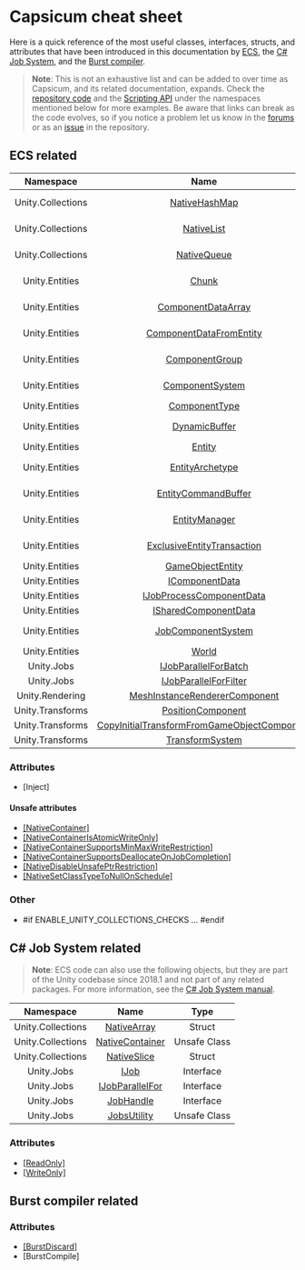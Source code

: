 # Capsicum cheat sheet

Here is a quick reference of the most useful classes, interfaces, structs, and attributes that have been introduced in this documentation by [ECS](#ecs-related), the [C# Job System](#c-job-system-related), and the [Burst compiler](#burst-compiler-related). 

> **Note**: This is not an exhaustive list and can be added to over time as Capsicum, and its related documentation, expands. Check the [repository code](https://github.com/Unity-Technologies/EntityComponentSystemSamples) and the [Scripting API](https://docs.unity3d.com/ScriptReference/) under the namespaces mentioned below for more examples. Be aware that links can break as the code evolves, so if you notice a problem let us know in the [forums](http://www.unity3d.com/performance-by-default) or as an [issue](https://github.com/Unity-Technologies/EntityComponentSystemSamples/issues/new) in the repository.

## ECS related

| Namespace     | Name          | Type  |
| :-------------: |:-------------:| :-----:|
| Unity.Collections | [NativeHashMap](../../Samples/Packages/com.unity.collections/Unity.Collections/NativeHashMap.cs) | Unsafe Struct |
| Unity.Collections | [NativeList](../../Samples/Packages/com.unity.collections/Unity.Collections/NativeList.cs) | Unsafe Struct |
| Unity.Collections | [NativeQueue](../../Samples/Packages/com.unity.collections/Unity.Collections/NativeQueue.cs) | Unsafe Struct |
| Unity.Entities | [Chunk](../../Samples/Packages/com.unity.entities/Unity.Entities/ArchetypeManager.cs) | Unsafe Struct |
| Unity.Entities | [ComponentDataArray](../../Samples/Packages/com.unity.entities/Unity.Entities/Iterators/ComponentDataArray.cs) | Unsafe Struct |
| Unity.Entities | [ComponentDataFromEntity](../../Samples/Packages/com.unity.entities/Unity.Entities/Iterators/ComponentDataFromEntity.cs) | Unsafe Struct |
| Unity.Entities | [ComponentGroup](../../Samples/Packages/com.unity.entities/Unity.Entities/Iterators/ComponentGroup.cs) | Unsafe Class |
| Unity.Entities | [ComponentSystem](../../Samples/Packages/com.unity.entities/Unity.Entities/ComponentSystem.cs) | Abstract Class |
| Unity.Entities | [ComponentType](../../Samples/Packages/com.unity.entities/Unity.Entities/Types/ComponentType.cs) | Struct |
| Unity.Entities | [DynamicBuffer](../../Samples/Packages/com.unity.entities/Unity.Entities/Iterators/DynamicBuffer.cs) | Unsafe Struct |
| Unity.Entities | [Entity](../../Samples/Packages/com.unity.entities/Unity.Entities/EntityManager.cs) | Struct |
| Unity.Entities | [EntityArchetype](../../Samples/Packages/com.unity.entities/Unity.Entities/EntityManager.cs) | Unsafe Struct |
| Unity.Entities | [EntityCommandBuffer](../../Samples/Packages/com.unity.entities/Unity.Entities/EntityCommandBuffer.cs) | Unsafe Struct |
| Unity.Entities | [EntityManager](../../Samples/Packages/com.unity.entities/Unity.Entities/EntityManager.cs) | Unsafe Class |
| Unity.Entities | [ExclusiveEntityTransaction](../../Samples/Packages/com.unity.entities/Unity.Entities/ExclusiveEntityTransaction.cs) | Unsafe Struct |
| Unity.Entities | [GameObjectEntity](../../Samples/Packages/com.unity.entities/Unity.Entities.Hybrid/GameObjectEntity.cs) | Class |
| Unity.Entities | [IComponentData](../../Samples/Packages/com.unity.entities/Unity.Entities/IComponentData.cs) | Interface |
| Unity.Entities | [IJobProcessComponentData](../../Samples/Packages/com.unity.entities/Unity.Entities/IJobProcessComponentData.cs) | Interface |
| Unity.Entities | [ISharedComponentData](../../Samples/Packages/com.unity.entities/Unity.Entities/IComponentData.cs) | Interface |
| Unity.Entities | [JobComponentSystem](../../Samples/Packages/com.unity.entities/Unity.Entities/ComponentSystem.cs) | Abstract Class |
| Unity.Entities | [World](../../Samples/Packages/com.unity.entities/Unity.Entities/Injection/World.cs) | Class |
| Unity.Jobs | [IJobParallelForBatch](../../Samples/Packages/com.unity.jobs/Unity.Jobs/IJobParallelForBatch.cs) | Interface |
| Unity.Jobs | [IJobParallelForFilter](../../Samples/Packages/com.unity.jobs/Unity.Jobs/IJobParallelForFilter.cs) | Interface |
| Unity.Rendering | [MeshInstanceRendererComponent](../../Samples/Packages/com.unity.entities/Unity.Rendering.Hybrid/MeshInstanceRendererComponent.cs) | Class |
| Unity.Transforms | [PositionComponent](../../Samples/Packages/com.unity.entities/Unity.Transforms/PositionComponent.cs) | Class |
| Unity.Transforms | [CopyInitialTransformFromGameObjectComponent](../../Samples/Packages/com.unity.entities/Unity.Transforms.Hybrid/CopyInitialTransformFromGameObjectComponent.cs) | Class |
| Unity.Transforms | [TransformSystem](../../Samples/Packages/com.unity.entities/Unity.Transforms/TransformSystem.cs) | Class |

### Attributes

* [Inject]

#### Unsafe attributes 

* [[NativeContainer]](https://docs.unity3d.com/ScriptReference/Unity.Collections.LowLevel.Unsafe.NativeContainerAttribute.html)
* [[NativeContainerIsAtomicWriteOnly]](https://docs.unity3d.com/ScriptReference/Unity.Collections.LowLevel.Unsafe.NativeContainerIsAtomicWriteOnlyAttribute.html) 
* [[NativeContainerSupportsMinMaxWriteRestriction]](https://docs.unity3d.com/ScriptReference/Unity.Collections.LowLevel.Unsafe.NativeContainerSupportsMinMaxWriteRestrictionAttribute.html) 
* [[NativeContainerSupportsDeallocateOnJobCompletion]](https://docs.unity3d.com/ScriptReference/Unity.Collections.LowLevel.Unsafe.NativeContainerSupportsDeallocateOnJobCompletionAttribute.html)
* [[NativeDisableUnsafePtrRestriction]](https://docs.unity3d.com/ScriptReference/Unity.Collections.LowLevel.Unsafe.NativeDisableUnsafePtrRestrictionAttribute.html)
* [[NativeSetClassTypeToNullOnSchedule]](https://docs.unity3d.com/ScriptReference/Unity.Collections.LowLevel.Unsafe.NativeSetClassTypeToNullOnScheduleAttribute.html)

### Other

* \#if ENABLE_UNITY_COLLECTIONS_CHECKS ... #endif

## C# Job System related

> **Note**: ECS code can also use the following objects, but they are part of the  Unity codebase since 2018.1 and not part of any related packages. For more information, see the [C# Job System manual](https://docs.unity3d.com/Manual/JobSystem.html).

| Namespace     | Name          | Type  |
| :-------------: |:-------------:| :-----:|
| Unity.Collections | [NativeArray](https://docs.unity3d.com/ScriptReference/Unity.Collections.NativeArray_1.html)  | Struct |
| Unity.Collections | [NativeContainer](https://docs.unity3d.com/ScriptReference/Unity.Collections.LowLevel.Unsafe.NativeContainerAttribute.html) | Unsafe Class |
| Unity.Collections | [NativeSlice](https://docs.unity3d.com/ScriptReference/Unity.Collections.NativeSlice_1.html) | Struct |
| Unity.Jobs | [IJob](https://docs.unity3d.com/ScriptReference/Unity.Jobs.IJob.html) | Interface |
| Unity.Jobs | [IJobParallelFor](https://docs.unity3d.com/ScriptReference/Unity.Jobs.IJobParallelFor.html) | Interface |
| Unity.Jobs | [JobHandle](https://docs.unity3d.com/ScriptReference/Unity.Jobs.JobHandle.html) | Interface |
| Unity.Jobs | [JobsUtility](https://docs.unity3d.com/ScriptReference/Unity.Jobs.LowLevel.Unsafe.JobsUtility.html) | Unsafe Class |

### Attributes

* [[ReadOnly]](https://docs.unity3d.com/ScriptReference/Unity.Collections.ReadOnlyAttribute.html)
* [[WriteOnly]](https://docs.unity3d.com/ScriptReference/Unity.Collections.WriteOnlyAttribute.html)

## Burst compiler related

### Attributes

* [[BurstDiscard]](https://docs.unity3d.com/ScriptReference/Unity.Burst.BurstDiscardAttribute.html)
* [BurstCompile]